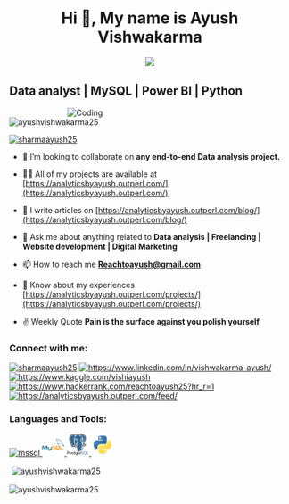 <h1 align="center">Hi 👋, My name is Ayush Vishwakarma</h1>
<div align="center"> <img src="https://media.licdn.com/dms/image/D4D16AQHofU7EM7AMfw/profile-displaybackgroundimage-shrink_350_1400/0/1696099200724?e=1701907200&v=beta&t=WFBEfLNXlm07ALVKFc4Nl-Fp7EVyS4Mqf_4uwFgY17c"> </div>
<h2 align="left">Data analyst | MySQL | Power BI | Python</h2>
<img align="right" alt="Coding" width="400" src="https://media.giphy.com/media/QA0uMQiuA595sh0xBi/giphy.gif">


<p align="left"> <img src="https://komarev.com/ghpvc/?username=ayushvishwakarma25&label=Profile%20views&color=0e75b6&style=flat" alt="ayushvishwakarma25" /> </p>

<p align="left"> <a href="https://twitter.com/sharmaayush25" target="blank"><img src="https://img.shields.io/twitter/follow/sharmaayush25?logo=twitter&style=for-the-badge" alt="sharmaayush25" /></a> </p>

- 👯 I’m looking to collaborate on **any end-to-end Data analysis project.**

- 👨‍💻 All of my projects are available at [https://analyticsbyayush.outperl.com/](https://analyticsbyayush.outperl.com/)

- 📝 I  write articles on [https://analyticsbyayush.outperl.com/blog/](https://analyticsbyayush.outperl.com/blog/)

- 💬 Ask me about anything related to **Data analysis | Freelancing | Website development | Digital Marketing**

- 📫 How to reach me **Reachtoayush@gmail.com**

- 📄 Know about my experiences [https://analyticsbyayush.outperl.com/projects/](https://analyticsbyayush.outperl.com/projects/)

- ✌ Weekly Quote **Pain is the surface against you polish yourself**


<h3 align="left">Connect with me:</h3>
<p align="left">
  <a href="https://twitter.com/sharmaayush25" target="blank"><img src="https://raw.githubusercontent.com/rahuldkjain/github-profile-readme-generator/master/src/images/icons/Social/twitter.svg" alt="sharmaayush25" height="30" width="40" /></a>
  <a href="https://linkedin.com/in/https://www.linkedin.com/in/vishwakarma-ayush/" target="blank"><img src="https://raw.githubusercontent.com/rahuldkjain/github-profile-readme-generator/master/src/images/icons/Social/linked-in-alt.svg" alt="https://www.linkedin.com/in/vishwakarma-ayush/" height="30" width="40" /></a>
  <a href="https://kaggle.com/https://www.kaggle.com/vishiayush" target="blank"><img src="https://raw.githubusercontent.com/rahuldkjain/github-profile-readme-generator/master/src/images/icons/Social/kaggle.svg" alt="https://www.kaggle.com/vishiayush" height="30" width="40" /></a>
  <a href="https://www.hackerrank.com/https://www.hackerrank.com/reachtoayush25?hr_r=1" target="blank"><img src="https://raw.githubusercontent.com/rahuldkjain/github-profile-readme-generator/master/src/images/icons/Social/hackerrank.svg" alt="https://www.hackerrank.com/reachtoayush25?hr_r=1" height="30" width="40" /></a>
  <a href="/https://analyticsbyayush.outperl.com/feed/" target="blank"><img src="https://raw.githubusercontent.com/rahuldkjain/github-profile-readme-generator/master/src/images/icons/Social/rss.svg" alt="https://analyticsbyayush.outperl.com/feed/" height="30" width="40" /></a>
</p>

<h3 align="left">Languages and Tools:</h3>
<p align="left">
  <a href="https://www.microsoft.com/en-us/sql-server" target="_blank" rel="noreferrer"> <img src="https://www.svgrepo.com/show/303229/microsoft-sql-server-logo.svg" alt="mssql" width="40" height="40"/> </a>
  <a href="https://www.mysql.com/" target="_blank" rel="noreferrer"> <img src="https://raw.githubusercontent.com/devicons/devicon/master/icons/mysql/mysql-original-wordmark.svg" alt="mysql" width="40" height="40"/> </a>
  <a href="https://www.postgresql.org" target="_blank" rel="noreferrer"> <img src="https://raw.githubusercontent.com/devicons/devicon/master/icons/postgresql/postgresql-original-wordmark.svg" alt="postgresql" width="40" height="40"/> </a>
  <a href="https://www.python.org" target="_blank" rel="noreferrer"> <img src="https://raw.githubusercontent.com/devicons/devicon/master/icons/python/python-original.svg" alt="python" width="40" height="40"/> </a>
</p>

<p>&nbsp;<img align="center" src="https://github-readme-stats.vercel.app/api?username=ayushvishwakarma25&show_icons=true&locale=en" alt="ayushvishwakarma25" /></p>

<p><img align="center" src="https://github-readme-streak-stats.herokuapp.com/?user=ayushvishwakarma25&" alt="ayushvishwakarma25" /></p>
